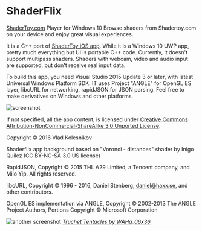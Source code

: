 # ShaderFlix
[ShaderToy.com](https://shadertoy.com) Player for Windows 10 
Browse shaders from Shadertoy.com on your device and enjoy great visual experiences. 

It is a C++ port of [ShaderToy iOS app](https://github.com/beautypi/shadertoy-iOS-v2). While it is a Windows 10 UWP app, pretty much everything but UI is portable C++ code. 
Currently, it doesn't support multipass shaders. Shaders with webcam, video and audio input are supported, but don't receive real input data. 

To build this app, you need Visual Studio 2015 Update 3 or later, with latest Universal Windows Platform SDK. 
IT uses Project "ANGLE" for OpenGL ES layer, libcURL for networking, rapidJSON for JSON parsing. Feel free to make derivatives on Windows and other platforms. 

![screenshot](https://cloud.githubusercontent.com/assets/4735184/18058010/4232e16e-6dc7-11e6-8d36-5ce909c6edaa.png)

If not specified, all the app content, is licensed under [Creative Commons Attribution-NonCommercial-ShareAlike 3.0 Unported License](https://creativecommons.org/licenses/by-nc-sa/3.0/deed.en_US). 

Copyright © 2016 Vlad Kolesnikov

Shaderflix app background based on "Voronoi - distances" shader by Inigo Quilez (CC BY-NC-SA 3.0 US license)

RapidJSON, Copyright © 2015 THL A29 Limited, a Tencent company, and Milo Yip.  All rights reserved.

libcURL, Copyright © 1996 - 2016, Daniel Stenberg, daniel@haxx.se, and other contributors. 

OpenGL ES implementation via ANGLE, Copyright © 2002-2013 The ANGLE Project Authors, Portions Copyright © Microsoft Corporation

![another screenshot](https://cloud.githubusercontent.com/assets/4735184/18058056/7b42c10e-6dc7-11e6-8ef2-b1903e2c30bd.png)
*[Truchet Tentacles by WAHa_06x36](https://www.shadertoy.com/view/ldfGWn)*
